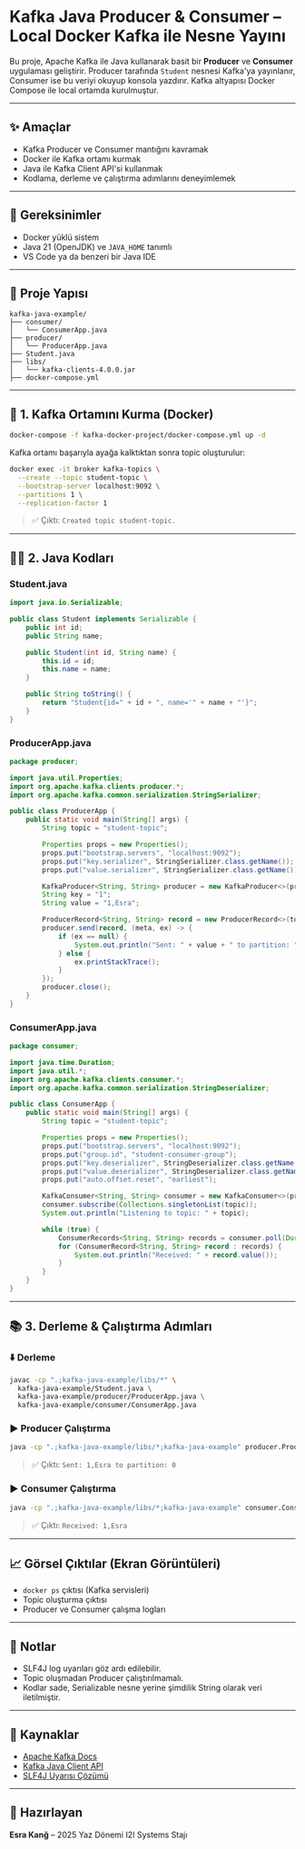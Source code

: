 # Kafka Java Producer & Consumer – Local Docker Kafka ile Nesne Yayını

Bu proje, Apache Kafka ile Java kullanarak basit bir **Producer** ve **Consumer** uygulaması geliştirir. Producer tarafında `Student` nesnesi Kafka'ya yayınlanır, Consumer ise bu veriyi okuyup konsola yazdırır. Kafka altyapısı Docker Compose ile local ortamda kurulmuştur.

---

## ✨ Amaçlar

* Kafka Producer ve Consumer mantığını kavramak
* Docker ile Kafka ortamı kurmak
* Java ile Kafka Client API'si kullanmak
* Kodlama, derleme ve çalıştırma adımlarını deneyimlemek

---

## 🔧 Gereksinimler

* Docker yüklü sistem
* Java 21 (OpenJDK) ve `JAVA_HOME` tanımlı
* VS Code ya da benzeri bir Java IDE

---

## 📂 Proje Yapısı

```
kafka-java-example/
├── consumer/
│   └── ConsumerApp.java
├── producer/
│   └── ProducerApp.java
├── Student.java
├── libs/
│   └── kafka-clients-4.0.0.jar
├── docker-compose.yml
```

---

## 🚀 1. Kafka Ortamını Kurma (Docker)

```bash
docker-compose -f kafka-docker-project/docker-compose.yml up -d
```

Kafka ortamı başarıyla ayağa kalktıktan sonra topic oluşturulur:

```bash
docker exec -it broker kafka-topics \
  --create --topic student-topic \
  --bootstrap-server localhost:9092 \
  --partitions 1 \
  --replication-factor 1
```

> ✅ Çıktı: `Created topic student-topic.`

---

## 👨‍💼 2. Java Kodları

### Student.java

```java
import java.io.Serializable;

public class Student implements Serializable {
    public int id;
    public String name;

    public Student(int id, String name) {
        this.id = id;
        this.name = name;
    }

    public String toString() {
        return "Student{id=" + id + ", name='" + name + "'}";
    }
}
```

### ProducerApp.java

```java
package producer;

import java.util.Properties;
import org.apache.kafka.clients.producer.*;
import org.apache.kafka.common.serialization.StringSerializer;

public class ProducerApp {
    public static void main(String[] args) {
        String topic = "student-topic";

        Properties props = new Properties();
        props.put("bootstrap.servers", "localhost:9092");
        props.put("key.serializer", StringSerializer.class.getName());
        props.put("value.serializer", StringSerializer.class.getName());

        KafkaProducer<String, String> producer = new KafkaProducer<>(props);
        String key = "1";
        String value = "1,Esra";

        ProducerRecord<String, String> record = new ProducerRecord<>(topic, key, value);
        producer.send(record, (meta, ex) -> {
            if (ex == null) {
                System.out.println("Sent: " + value + " to partition: " + meta.partition());
            } else {
                ex.printStackTrace();
            }
        });
        producer.close();
    }
}
```

### ConsumerApp.java

```java
package consumer;

import java.time.Duration;
import java.util.*;
import org.apache.kafka.clients.consumer.*;
import org.apache.kafka.common.serialization.StringDeserializer;

public class ConsumerApp {
    public static void main(String[] args) {
        String topic = "student-topic";

        Properties props = new Properties();
        props.put("bootstrap.servers", "localhost:9092");
        props.put("group.id", "student-consumer-group");
        props.put("key.deserializer", StringDeserializer.class.getName());
        props.put("value.deserializer", StringDeserializer.class.getName());
        props.put("auto.offset.reset", "earliest");

        KafkaConsumer<String, String> consumer = new KafkaConsumer<>(props);
        consumer.subscribe(Collections.singletonList(topic));
        System.out.println("Listening to topic: " + topic);

        while (true) {
            ConsumerRecords<String, String> records = consumer.poll(Duration.ofMillis(1000));
            for (ConsumerRecord<String, String> record : records) {
                System.out.println("Received: " + record.value());
            }
        }
    }
}
```

---

## 📚 3. Derleme & Çalıştırma Adımları

### ⬇️ Derleme

```bash
javac -cp ".;kafka-java-example/libs/*" \
  kafka-java-example/Student.java \
  kafka-java-example/producer/ProducerApp.java \
  kafka-java-example/consumer/ConsumerApp.java
```

### ▶️ Producer Çalıştırma

```bash
java -cp ".;kafka-java-example/libs/*;kafka-java-example" producer.ProducerApp
```

> ✅ Çıktı: `Sent: 1,Esra to partition: 0`

### ▶️ Consumer Çalıştırma

```bash
java -cp ".;kafka-java-example/libs/*;kafka-java-example" consumer.ConsumerApp
```

> ✅ Çıktı: `Received: 1,Esra`

---

## 📈 Görsel Çıktılar (Ekran Görüntüleri)

* `docker ps` çıktısı (Kafka servisleri)
* Topic oluşturma çıktısı
* Producer ve Consumer çalışma logları

---

## 📄 Notlar

* SLF4J log uyarıları göz ardı edilebilir.
* Topic oluşmadan Producer çalıştırılmamalı.
* Kodlar sade, Serializable nesne yerine şimdilik String olarak veri iletilmiştir.

---

## 📁 Kaynaklar

* [Apache Kafka Docs](https://kafka.apache.org/)
* [Kafka Java Client API](https://kafka.apache.org/documentation/#producerapi)
* [SLF4J Uyarısı Çözümü](https://www.slf4j.org/codes.html#noProviders)

---

## 👤 Hazırlayan

**Esra Kanğ** – 2025 Yaz Dönemi I2I Systems Stajı
